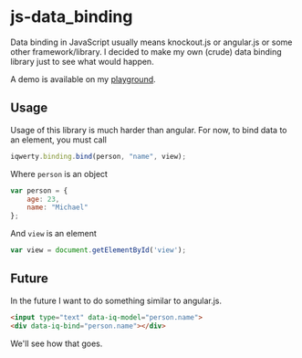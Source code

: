 # js-data_binding

Data binding in JavaScript usually means knockout.js or angular.js or some other framework/library. I decided to make my own (crude) data binding library just to see what would happen.

A demo is available on my [playground](http://www.michaelcheng.us/playground/lib-js/binding/).

## Usage
Usage of this library is much harder than angular. For now, to bind data to an element, you must call

```javascript
iqwerty.binding.bind(person, "name", view);
```

Where `person` is an object

```javascript
var person = {
	age: 23,
	name: "Michael"
};
```

And `view` is an element

```javascript
var view = document.getElementById('view');
```

## Future
In the future I want to do something similar to angular.js.

```html
<input type="text" data-iq-model="person.name">
<div data-iq-bind="person.name"></div>
```

We'll see how that goes.
